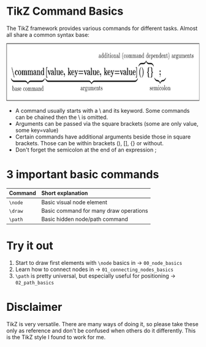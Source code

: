 # TikZ Command Basics

The TikZ framework provides various commands for different tasks. Almost all share a common syntax base:

<img src="../../src/00_basics/command_basis.svg" height="150">

* A command usually starts with a \ and its keyword. Some commands can be chained then the \ is omitted.
* Arguments can be passed via the square brackets (some are only value, some key=value)
* Certain commands have additional arguments beside those in square brackets. Those can be within brackets (), [], {} or without.
* Don't forget the semicolon at the end of an expression ;

# 3 important basic commands

| Command | Short explanation |
|:----|:-----|
`\node` | Basic visual node element |
`\draw` | Basic command for many draw operations | 
`\path` | Basic hidden node/path command |

# Try it out

1. Start to draw first elements with `\node` basics in → `00_node_basics`
1. Learn how to connect nodes in → `01_connecting_nodes_basics`
1. `\path` is pretty universal, but especially useful for positioning → `02_path_basics`

# Disclaimer

TikZ is very versatile. There are many ways of doing it, so please take these
only as reference and don't be confused when others do it differently.
This is the TikZ style I found to work for me.